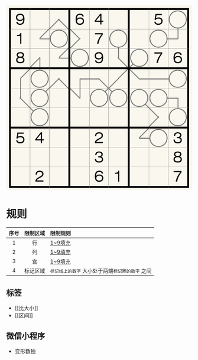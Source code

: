![](../../../images/sudoku/之间数独.png)

# 规则
| 序号  | 限制区域 | 限制规则                        |
|:---:|:----:|:----------------------------|
|  1  |  行   | [1~9填充]                     |
|  2  |  列   | [1~9填充]                     |
|  3  |  宫   | [1~9填充]                     |
|  4  | 标记区域 | `标记线上的数字` 大小处于两端`标记圈的数字` 之间 |

## 标签
- [[比大小]]
- [[区间]]

## 微信小程序
- 变形数独

[1~9填充]: ../../../rules.md#1to9填充
